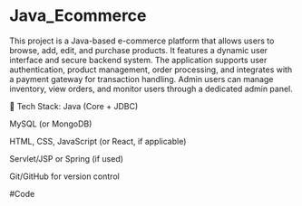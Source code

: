 # Java_Ecommerce
This project is a Java-based e-commerce platform that allows users to browse, add, edit, and purchase products. It features a dynamic user interface and secure backend system. The application supports user authentication, product management, order processing, and integrates with a payment gateway for transaction handling. Admin users can manage inventory, view orders, and monitor users through a dedicated admin panel.

🔧 Tech Stack:
Java (Core + JDBC)

MySQL (or MongoDB)

HTML, CSS, JavaScript (or React, if applicable)

Servlet/JSP or Spring (if used)

Git/GitHub for version control

#Code
